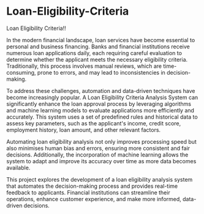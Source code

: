 # Loan-Eligibility-Criteria
Loan Eligibility Criteria!!



In the modern financial landscape, loan services have become essential to personal and 
business financing. Banks and financial institutions receive numerous loan applications 
daily, each requiring careful evaluation to determine whether the applicant meets the 
necessary eligibility criteria. Traditionally, this process involves manual reviews, which are 
time-consuming, prone to errors, and may lead to inconsistencies in decision-making. 


To address these challenges, automation and data-driven techniques have become 
increasingly popular. A Loan Eligibility Criteria Analysis System can significantly enhance 
the loan approval process by leveraging algorithms and machine learning models to evaluate 
applications more efficiently and accurately. This system uses a set of predefined rules and 
historical data to assess key parameters, such as the applicant's income, credit score, 
employment history, loan amount, and other relevant factors. 


Automating loan eligibility analysis not only improves processing speed but also minimises 
human bias and errors, ensuring more consistent and fair decisions. Additionally, the 
incorporation of machine learning allows the system to adapt and improve its accuracy over 
time as more data becomes available. 


This project explores the development of a loan eligibility analysis system that automates 
the decision-making process and provides real-time feedback to applicants. Financial 
institutions can streamline their operations, enhance customer experience, and make more 
informed, data-driven decisions.
